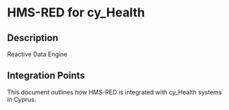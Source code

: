 # HMS-RED for cy_Health

## Description

Reactive Data Engine

## Integration Points

This document outlines how HMS-RED is integrated with cy_Health systems in Cyprus.
